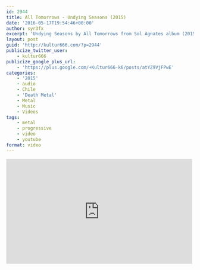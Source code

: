 ```yaml
---
id: 2944
title: All Tomorrows - Undying Seasons (2015)
date: '2016-05-17T19:54:46+00:00'
author: syr3fx
excerpt: 'Undying Seasons by All Tomorrows from Sol Agnates album (2015).'
layout: post
guid: 'http://kultur666.com/?p=2944'
publicize_twitter_user:
    - kultur666
publicize_google_plus_url:
    - 'https://plus.google.com/+Kultur666-k6/posts/atYZ9VjFPwE'
categories:
    - '2015'
    - audio
    - Chile
    - 'Death Metal'
    - Metal
    - Music
    - Videos
tags:
    - metal
    - progressive
    - video
    - youtube
format: video
---
```


<iframe allow="accelerometer; autoplay; clipboard-write; encrypted-media; gyroscope; picture-in-picture; web-share" allowfullscreen="" frameborder="0" height="281" loading="lazy" src="https://www.youtube.com/embed/fisl4dYpNqk?feature=oembed" title="ALL TOMORROWS - Undying Seasons (OFFICIAL LYRIC VIDEO)" width="500"></iframe>